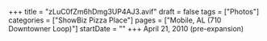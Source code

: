 +++
title = "zLuC0fZm6hDmg3UP4AJ3.avif"
draft = false
tags = ["Photos"]
categories = ["ShowBiz Pizza Place"]
pages = ["Mobile, AL (710 Downtowner Loop)"]
startDate = ""
+++
April 21, 2010 (pre-expansion)
